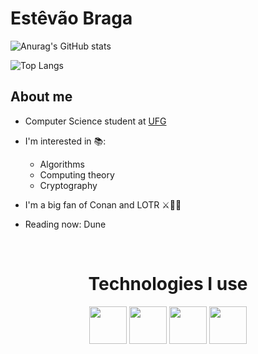 # Estêvão Braga

![Anurag's GitHub stats](https://github-readme-stats.vercel.app/api?username=estevao-braga&show_icons=true&theme=tokyonight)

 ![Top Langs](https://github-readme-stats.vercel.app/api/top-langs/?username=estevao-braga&hide=javascript,css,scss,html&theme=tokyonight)


## About me

- Computer Science student at [UFG](https://inf.ufg.br/p/ciencia-computacao)

- I'm interested in 📚:
  - Algorithms
  - Computing theory
  - Cryptography
- I'm a big fan of Conan and LOTR ⚔️🧙‍♂️
- Reading now: Dune

<div  align="center"> 
  <div style="display: inline_block"><br>
    <h1 align="center">Technologies I use</h1>
    <img src="https://cdn.jsdelivr.net/gh/devicons/devicon/icons/docker/docker-original.svg" height="60" width="60"/>
    <img src="https://cdn.jsdelivr.net/gh/devicons/devicon/icons/git/git-original.svg" height="60" width="60"/>
    <img src="https://cdn.jsdelivr.net/gh/devicons/devicon@latest/icons/python/python-original.svg" height="60" width="60" />
    <img src="https://cdn.jsdelivr.net/gh/devicons/devicon/icons/linux/linux-original.svg" height="60" width="60"/>
    <br>
</div>
